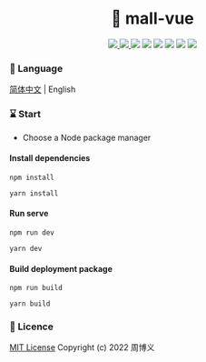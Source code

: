 <h1 align="center">🏪 mall-vue</h1>

<p align="center">
<a target="_blank" href="https://github.com/zhouboyi1998/mall-vue"> 
<img src="https://img.shields.io/github/stars/zhouboyi1998/mall-vue?logo=github">
</a>
<a target="_blank" href="https://opensource.org/licenses/MIT"> 
<img src="https://img.shields.io/badge/license-MIT-red"> 
</a>
<img src="https://img.shields.io/badge/TypeScript-5.0.4-blue">
<img src="https://img.shields.io/badge/Vite-4.3.2-blueviolet">
<img src="https://img.shields.io/badge/Vue-3.2.13-mediumseagreen">
<img src="https://img.shields.io/badge/Vue Router-4.0.3-mediumseagreen">
<img src="https://img.shields.io/badge/Pinia-2.0.21-yellow">
<img src="https://img.shields.io/badge/Element Plus-2.3.5-blue">
</p>

### 📖 Language

[简体中文](./README.md) | English

### ⌛ Start

* Choose a Node package manager

#### Install dependencies

```
npm install

yarn install
```

#### Run serve

```
npm run dev

yarn dev
```

#### Build deployment package

```
npm run build

yarn build
```

### 📜 Licence

[MIT License](https://opensource.org/licenses/MIT) Copyright (c) 2022 周博义
